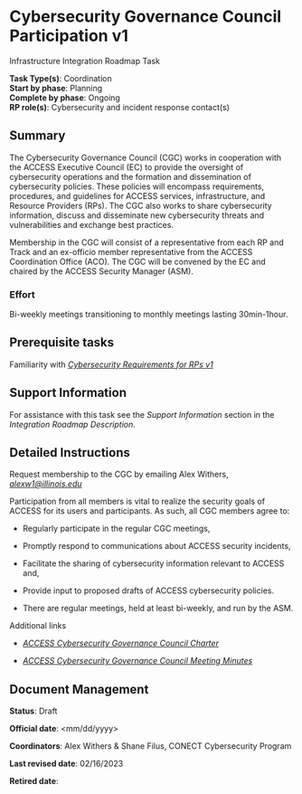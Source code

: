 # Cybersecurity Governance Council Participation v1

Infrastructure Integration Roadmap Task

**Task Type(s)**: Coordination  
**Start by phase**: Planning  
**Complete by phase**: Ongoing  
**RP role(s)**: Cybersecurity and incident response contact(s)

## Summary

The Cybersecurity Governance Council (CGC) works in cooperation with the ACCESS Executive Council (EC) to provide the oversight of cybersecurity operations and the formation and dissemination of cybersecurity policies. These policies will encompass requirements, procedures, and guidelines for ACCESS services, infrastructure, and Resource Providers (RPs). The CGC also works to share cybersecurity information, discuss and disseminate new cybersecurity threats and vulnerabilities and exchange best practices.

Membership in the CGC will consist of a representative from each RP and Track and an ex-officio member representative from the ACCESS Coordination Office (ACO). The CGC will be convened by the EC and chaired by the ACCESS Security Manager (ASM).

### Effort

Bi-weekly meetings transitioning to monthly meetings lasting 30min-1hour.

## Prerequisite tasks

Familiarity with [*Cybersecurity Requirements for RPs v1*](https://docs.google.com/document/d/1LrfJcgixn-sDuIxZOk47ddoZpCYgwabhWAZYoKOB2TI/edit#)

## Support Information

For assistance with this task see the *Support Information* section in the *Integration Roadmap Description*.

## Detailed Instructions

Request membership to the CGC by emailing Alex Withers, [*alexw1@illinois.edu*](mailto:alexw1@illinois.edu)

Participation from all members is vital to realize the security goals of ACCESS for its users and participants. As such, all CGC members agree to:

- Regularly participate in the regular CGC meetings,

- Promptly respond to communications about ACCESS security incidents,

- Facilitate the sharing of cybersecurity information relevant to ACCESS and,

- Provide input to proposed drafts of ACCESS cybersecurity policies.

- There are regular meetings, held at least bi-weekly, and run by the ASM.

Additional links

- [*ACCESS Cybersecurity Governance Council Charter*](https://docs.google.com/document/d/1tUyt8GhGgYaRpqX1c-ZY-wzbhVnTCjpL7WZRKfi3Hak/edit#heading=h.bs9xo49mks06)

- [*ACCESS Cybersecurity Governance Council Meeting Minutes*](https://docs.google.com/document/d/1SvpJVFRPjpzS0FoXMtSMpoFa0eRHzfjSq5YqQtLUrqc/edit)

## Document Management

**Status**: Draft

**Official date**: \<mm/dd/yyyy\>

**Coordinators**: Alex Withers & Shane Filus, CONECT Cybersecurity Program

**Last revised date**: 02/16/2023

**Retired date**:

